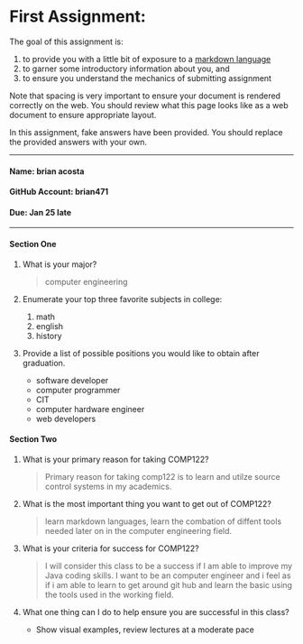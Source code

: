 # First Assignment:
The goal of this assignment is:
  1. to provide you with a little bit of exposure to a [markdown language](https://www.markdownguide.org)
  1. to garner some introductory information about you, and 
  1. to ensure you understand the mechanics of submitting assignment

Note that spacing is very important to ensure your document is rendered correctly on the web.
You should review what this page looks like as a web document to ensure appropriate layout.

In this assignment, fake answers have been provided. You should replace the provided answers with your own. 

---
#### Name: brian acosta                                  <!-- response -->
#### GitHub Account: brian471                            <!-- response -->
#### Due: Jan 25 late                                    <!-- response -->

---
#### Section One
1. What is your major?
   > computer engineering                                                           <!-- response -->
   <!-- Place your response after the '>' ensuring you have at least one space after the '>' -->

1. Enumerate your top three favorite subjects in college:
   1. math                                                        <!-- response -->
   1. english                                                    <!-- response -->
   1. history                                                 <!-- response -->
   <!-- An ordered list will automatically have the line numbers updated for you. -->
 
1. Provide a list of possible positions you would like to obtain after graduation.
   * software developer                                                            <!-- response -->
   * computer programmer                                                                    <!-- response -->
   * CIT                                                             <!-- response -->
   * computer hardware engineer                                                                <!-- response -->
   * web developers                                                               <!-- response -->
  <!-- This is an example of an unordered list. -->
  <!-- Feel free to add or remove additional response lines as needed. -->

#### Section Two
1. What is your primary reason for taking COMP122?
   > Primary reason for taking comp122 is to learn and utilze source control systems in my academics.                           <!-- response -->

1. What is the most important thing you want to get out of COMP122?
   > learn markdown languages, learn the combation of diffent tools needed later on in the computer engineering field.                           <!-- response -->

1. What is your criteria for success for COMP122?
   > I will consider this class to be a success if I                        <!-- response -->
   > am able to improve my Java coding skills. I want to be an              <!-- response -->
   > computer engineer and i feel as if i am able to learn to get around    <!-- response -->
   > git hub and learn the basic using the tools used in the                <!-- response -->
   > working field.                                                                       <!-- response -->
   >                                                                        <!-- response -->
   <!-- The above is an example of a multi-line response. -->
   <!-- Feel free to add or remove additional response lines as needed. -->

1. What one thing can I do to help ensure you are successful in this class?
   * Show visual examples, review lectures at a moderate pace                                              <!-- response -->


